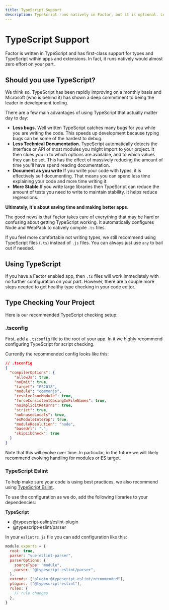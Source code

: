 ```yaml
---
title: TypeScript Support
description: TypeScript runs natively in Factor, but it is optional. Learn how to work with TypeScript in Factor.
---
```


# TypeScript Support

Factor is written in TypeScript and has first-class support for types and TypeScript within apps and extensions. In fact, it runs natively would almost zero effort on your part.

## Should you use TypeScript?

We think so. TypeScript has been rapidly improving on a monthly basis and Microsoft (who is behind it) has shown a deep commitment to being the leader in development tooling.

There are a few main advantages of using TypeScript that actually matter day to day:

- **Less bugs.** Well written TypeScript catches many bugs for you while you are writing the code. This speeds up development because typing bugs can be some of the hardest to debug.
- **Less Technical Documentation.** TypeScript automatically detects the interface or API of most modules you might import to your project. It then clues you in to which options are available, and to which values they can be set. This has the effect of massively reducing the amount of time you'll have spend reading documentation.
- **Document as you write** If you write your code with types, it is effectively self documenting. That means you can spend less time explaining your code and more time writing it.
- **More Stable** If you write large libraries then TypeScript can reduce the amount of tests you need to write to maintain stability. It helps reduce regressions.

**Ultimately, it's about saving time and making better apps.**

The good news is that Factor takes care of everything that may be hard or confusing about getting TypeScript working. It automatically configures Node and WebPack to natively compile `.ts` files.

If you feel more comfortable not writing types, we still recommend using TypeScript files (`.ts`) instead of `.js` files. You can always just use `any` to bail out if needed.

## Using TypeScript

If you have a Factor enabled app, then `.ts` files will work immediately with no further configuration on your part. However, there are a couple more steps needed to get healthy type checking in your code editor.

## Type Checking Your Project

Here is our recommended TypeScript checking setup:

### .tsconfig

First, add a `.tsconfig` file to the root of your app. In it we highly recommend configuring TypeScript for script checking.

Currently the recommended config looks like this:

```json
// .tsconfig
{
  "compilerOptions": {
    "allowJs": true,
    "noEmit": true,
    "target": "ES2018",
    "module": "commonjs",
    "resolveJsonModule": true,
    "forceConsistentCasingInFileNames": true,
    "noImplicitReturns": true,
    "strict": true,
    "noUnusedLocals": true,
    "esModuleInterop": true,
    "moduleResolution": "node",
    "baseUrl": ".",
    "skipLibCheck": true
  }
}
```

Note that this will evolve over time. In particular, in the future we will likely recommend evolving handling for modules or ES target.

### TypeScript Eslint

To help make sure your code is using best practices, we also recommend using [TypeScript Eslint](https://github.com/typescript-eslint/typescript-eslint).

To use the configuration as we do, add the following libraries to your dependencies:

**TypeScript**

- @typescript-eslint/eslint-plugin
- @typescript-eslint/parser

In your `eslintrc.js` file you can add configuration like this:

```js
module.exports = {
  root: true,
  parser: "vue-eslint-parser",
  parserOptions: {
    sourceType: "module",
    parser: "@typescript-eslint/parser",
  },
  extends: ["plugin:@typescript-eslint/recommended"],
  plugins: ["@typescript-eslint"],
  rules: {
    // rule changes
  },
}
```
